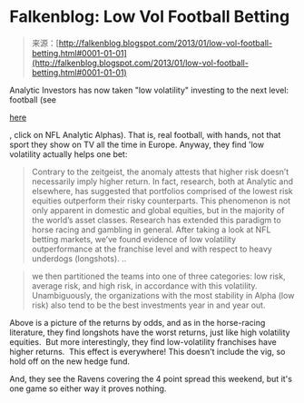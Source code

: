 <!--yml
category: 未分类
date: 2024-05-12 20:11:06
-->

# Falkenblog: Low Vol Football Betting

> 来源：[http://falkenblog.blogspot.com/2013/01/low-vol-football-betting.html#0001-01-01](http://falkenblog.blogspot.com/2013/01/low-vol-football-betting.html#0001-01-01)

Analytic Investors has now taken "low volatility" investing to the next level: football (see

[here](https://www.aninvestor.com/research-news/index.aspx)

, click on NFL Analytic Alphas). That is, real football, with hands, not that sport they show on TV all the time in Europe. Anyway, they find 'low volatility actually helps one bet:

> Contrary to the zeitgeist, the anomaly attests that higher risk doesn’t necessarily imply higher return. In fact, research, both at Analytic and elsewhere, has suggested that portfolios comprised of the lowest risk equities outperform their risky counterparts. This phenomenon is not only apparent in domestic and global equities, but in the majority of the world’s asset classes. Research has extended this paradigm to horse racing and gambling in general. After taking a look at NFL betting markets, we’ve found evidence of low volatility outperformance at the franchise level and with respect to heavy underdogs (longshots). ..

> we then partitioned the teams into one of three categories: low risk, average risk, and high risk, in accordance with this volatility. Unambiguously, the organizations with the most stability in Alpha (low risk) also tend to be the best investments year in and year out.

Above is a picture of the returns by odds, and as in the horse-racing literature, they find longshots have the worst returns, just like high volatility equities.  But more interestingly, they find low-volatility franchises have higher returns.  This effect is everywhere! This doesn't include the vig, so hold off on the new hedge fund.

And, they see the Ravens covering the 4 point spread this weekend, but it's one game so either way it proves nothing.